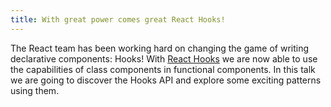 ```yaml
---
title: With great power comes great React Hooks!
---
```


The React team has been working hard on changing the game of writing declarative components: Hooks! With [React Hooks](https://reactjs.org/hooks) we are now able to use the capabilities of class components in functional components. In this talk we are going to discover the Hooks API and explore some exciting patterns using them.
